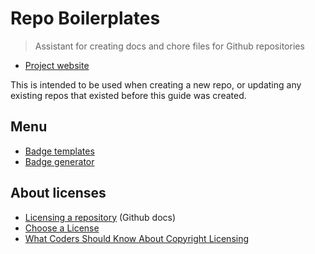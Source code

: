 # Repo Boilerplates
> Assistant for creating docs and chore files for Github repositories

- [Project website](https://michaelcurrin.github.io/repo-boilerplates/)

This is intended to be used when creating a new repo, or updating any existing repos that existed before this guide was created.

## Menu

- [Badge templates](https://michaelcurrin.github.io/repo-boilerplates/badges.html)
- [Badge generator](https://michaelcurrin.github.io/repo-boilerplates/badge_generator.html)

## About licenses

- [Licensing a repository](https://help.github.com/en/github/creating-cloning-and-archiving-repositories/licensing-a-repository) (Github docs)
- [Choose a License](https://choosealicense.com/)
- [What Coders Should Know About Copyright Licensing](https://www.fastcompany.com/3014553/what-coders-should-know-about-copyright-licensing)
